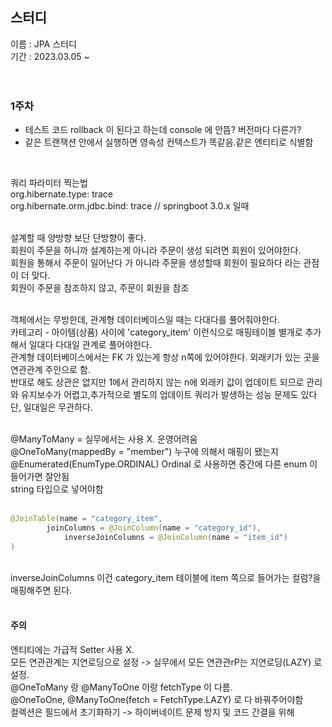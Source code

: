 
## 스터디
이름 : JPA 스터디<br>
기간 : 2023.03.05 ~ <br>
<br>
<br>


### 1주차

- 테스트 코드 rollback 이 된다고 하는데 console 에 안뜸? 버전마다 다른가?<br>
- 같은 트랜잭션 안에서 실행하면 영속성 컨텍스트가 똑같음.같은 엔티티로 식별함<br>
<br>

쿼리 파라미터 찍는법<br>
org.hibernate.type: trace<br>
org.hibernate.orm.jdbc.bind: trace  // springboot 3.0.x 일때<br>
<br>

설계할 때 양방향 보단 단방향이 좋다. <br>
회원이 주문을 하니까 설계하는게 아니라 주문이 생성 되려면 회원이 있어야한다.<br>
회원을 통해서 주문이 일어난다 가 아니라 주문을 생성할때 회원이 필요하다 라는 관점이 더 맞다.<br>
회원이 주문을 참조하지 않고, 주문이 회원을 참조<br>
<br>

객체에서는 무방한데, 관계형 데이터베이스일 때는 다대다를 풀어줘야한다.<br>
카테고리 - 아이템(상품) 사이에 'category_item' 이런식으로 매핑테이블 별개로 추가해서 일대다 다대일 관계로 풀어야한다.<br>
관계형 데이터베이스에서는 FK 가 있는게 항상 n쪽에 있어야한다.  외래키가 있는 곳을 연관관계 주인으로 함. <br>
반대로 해도 상관은 없지만 1에서 관리하지 않는 n에 외래키 값이 업데이트 되므로 관리와 유지보수가 어렵고,추가적으로 별도의 업데이트 쿼리가 발생하는 성능 문제도 있다 <br>
단, 일대일은 무관하다.<br>
<br>

@ManyToMany = 실무에서는 사용 X. 운영어려움<br>
@OneToMany(mappedBy = "member")  누구에 의해서 매핑이 됐는지 <br>
@Enumerated(EnumType.ORDINAL)  Ordinal 로 사용하면 중간에 다른 enum 이 들어가면 잘안됨<br>
string 타입으로 넣어야함<br>
<br>

```java
@JoinTable(name = "category_item",
        joinColumns = @JoinColumn(name = "category_id"),
            inverseJoinColumns = @JoinColumn(name = "item_id")
)
```

<br>
inverseJoinColumns 이건 category_item 테이블에 item 쪽으로 들어가는 컬럼?을 매핑해주면 된다.<br>
<br>

#### 주의
엔티티에는 가급적 Setter 사용 X.<br>
모든 연관관계는 지연로딩으로 설정 -> 실무에서 모든 연관관rP는 지연로딩(LAZY) 로 설정.<br>
@OneToMany 랑 @ManyToOne 이랑 fetchType 이 다름.<br>
@OneToOne, @ManyToOne(fetch = FetchType.LAZY) 로 다 바꿔주어야함<br>
컬렉션은 필드에서 초기화하기 -> 하이버네이트 문제 방지 및 코드 간결을 위해<br>
<br>
<br>
<br>


